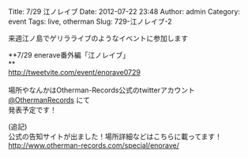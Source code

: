 Title: 7/29 江ノレイブ
Date: 2012-07-22 23:48
Author: admin
Category: event
Tags: live, otherman
Slug: 729-江ノレイブ-2

来週江ノ島でゲリラライブのようなイベントに参加します

**7/29 enerave番外編「江ノレイブ」  
**  
[http://tweetvite.com/event/enorave0729  
](http://tweetvite.com/event/enorave0729%20)  
場所やなんかはOtherman-Records公式のtwitterアカウント
[@OthermanRecords](https://twitter.com/OthermanRecords "@OthermanRecords")
にて  
発表予定です！

(追記)  
公式の告知サイトが出ました！場所詳細などはこちらに載ってます！  
<http://www.otherman-records.com/special/enorave/>
